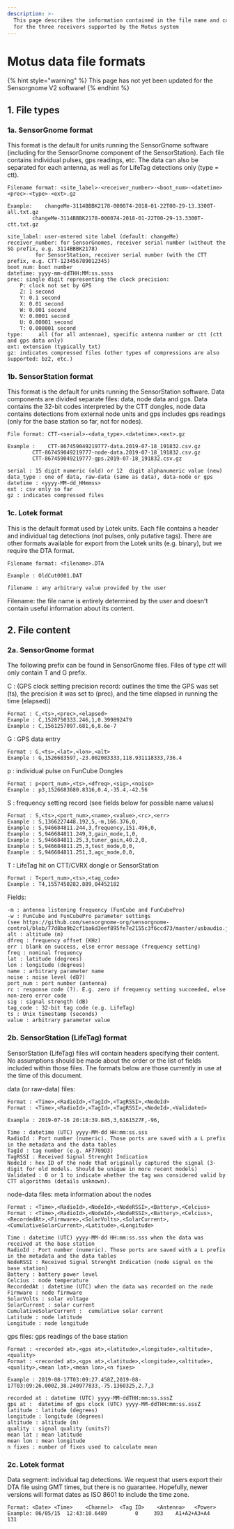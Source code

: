 ```yaml
---
description: >-
  This page describes the information contained in the file name and contents
  for the three receivers supported by the Motus system
---
```


# Motus data file formats

{% hint style="warning" %}
This page has not yet been updated for the Sensorgnome V2 software!
{% endhint %}

## 1. File types

### 1a. SensorGnome format

This format is the default for units running the SensorGnome software (including for the SensorGnome component of the SensorStation). Each file contains individual pulses, gps readings, etc. The data can also be separated for each antenna, as well as for LifeTag detections only (type = ctt).

```
Filename format: <site_label>-<receiver_number>-<boot_num>-<datetime><prec>-<type>-<ext>.gz

Example:    changeMe-3114BBBK2178-000074-2018-01-22T00-29-13.3300T-all.txt.gz
        changeMe-3114BBBK2178-000074-2018-01-22T00-29-13.3300T-ctt.txt.gz

site_label: user-entered site label (default: changeMe)
receiver_number: for SensorGnomes, receiver serial number (without the SG prefix, e.g. 3114BBBK2178)
         for SensorStation, receiver serial number (with the CTT prefix, e.g. CTT-123456789012345)
boot_num: boot number
datetime: yyyy-mm-ddTHH:MM:ss.ssss
prec: single digit representing the clock precision:
    P: clock not set by GPS
    Z: 1 second
    Y: 0.1 second
    X: 0.01 second
    W: 0.001 second
    V: 0.0001 second
    U: 0.00001 second
    T: 0.000001 second
type:     all (for all antennae), specific antenna number or ctt (ctt and gps data only)
ext: extension (typically txt)            
gz: indicates compressed files (other types of compressions are also supported: bz2, etc.)
```

### 1b. SensorStation format

This format is the default for units running the SensorStation software. Data components are divided separate files: data, node data and gps. Data contains the 32-bit codes interpreted by the CTT dongles, node data contains detections from external node units and gps includes gps readings (only for the base station so far, not for nodes).

```
File format: CTT-<serial>-<data_type>.<datetime>.<ext>.gz

Example :    CTT-867459049219777-data.2019-07-18_191832.csv.gz
        CTT-867459049219777-node-data.2019-07-18_191832.csv.gz
        CTT-867459049219777-gps.2019-07-18_191832.csv.gz

serial : 15 digit numeric (old) or 12  digit alphanumeric value (new)
data_type : one of data, raw-data (same as data), data-node or gps
datetime : <yyyy-MM-dd_HHmmss>
ext : csv only so far
gz : indicates compressed files
```

### 1c. Lotek format

This is the default format used by Lotek units. Each file contains a header and individual tag detections (not pulses, only putative tags). There are other formats available for export from the Lotek units (e.g. binary), but we require the DTA format.

```
Filename format: <filename>.DTA

Example : OldCut0001.DAT

filename : any arbitrary value provided by the user
```

Filename: the file name is entirely determined by the user and doesn't contain useful information about its content.

## 2. File content

### 2a. SensorGnome format

The following prefix can be found in SensorGnome files. Files of type _ctt_ will only contain T and G prefix.

C : (GPS clock setting precision record: outlines the time the GPS was set (ts), the precision it was set to (prec), and the time elapsed in running the time (elapsed))

```
Format : C,<ts>,<prec>,<elapsed>
Example : C,1528750333.246,1,0.399892479
Example : C,1561257097.681,6,8.6e-7
```

G : GPS data entry

```
Format : G,<ts>,<lat>,<lon>,<alt>
Example : G,1526683597,-23.002083333,118.931118333,736.4
```

p : individual pulse on FunCube Dongles

```
Format : p<port_num>,<ts>,<dfreq>,<sig>,<noise>
Example : p3,1526683680.8316,0.4,-35.4,-42.56
```

S : frequency setting record (see fields below for possible name values)

```
Format : S,<ts>,<port_num>,<name>,<value>,<rc>,<err>
Example : S,1366227448.192,5,-m,166.376,0,
Example : S,946684811.244,3,frequency,151.496,0,
Example : S,946684811.249,3,gain_mode,1,0,
Example : S,946684811.25,3,tuner_gain,40.2,0,
Example : S,946684811.25,3,test_mode,0,0,
Example : S,946684811.251,3,agc_mode,0,0,
```

T : LifeTag hit on CTT/CVRX dongle or SensorStation

```
Format : T<port_num>,<ts>,<tag_code>
Example : T4,1557450282.889,04452182
```

Fields:

```
-m : antenna listening frequency (FunCube and FunCubePro)
-w : FunCube and FunCubePro parameter settings
(see https://github.com/sensorgnome-org/sensorgnome-control/blob/77d8ba9b2cf1ba6d3eef895fe7e2155c3f6ccd73/master/usbaudio.js#L32)
alt : altitude (m)
dfreq : frequency offset (KHz)
err : blank on success, else error message (frequency setting)
freq : nominal frequency
lat : latitude (degrees)
lon : longitude (degrees)
name : arbitrary parameter name
noise : noise level (dB?)
port_num : port number (antenna)
rc : response code (?). E.g. zero if frequency setting succeeded, else non-zero error code
sig : signal strength (dB)
tag_code : 32-bit tag code (e.g. LifeTag)
ts : Unix timestamp (seconds)
value : arbitrary parameter value
```

### 2b. SensorStation (LifeTag) format

SensorStation (LifeTag) files will contain headers specifying their content. No assumptions should be made about the order or the list of fields included within those files. The formats below are those currently in use at the time of this document.

data (or raw-data) files:

```
Format : <Time>,<RadioId>,<TagId>,<TagRSSI>,<NodeId>
Format : <Time>,<RadioId>,<TagId>,<TagRSSI>,<NodeId>,<Validated>

Example : 2019-07-16 20:18:39.845,3,6161527F,-96,

Time : datetime (UTC) yyyy-MM-dd HH:mm:ss.sss
RadioId : Port number (numeric). Those ports are saved with a L prefix in the metadata and the data tables
TagId : tag number (e.g. AF7709D3)
TagRSSI : Received Signal Strenght Indication
NodeId : hex ID of the node that originally captured the signal (3-digit for old models. Should be unique in more recent models)
Validated : 0 or 1 to indicate whether the tag was considered valid by CTT algorithms (details unknown).
```

node-data files: meta information about the nodes

```
Format : <Time>,<RadioId>,<NodeId>,<NodeRSSI>,<Battery>,<Celcius>
Format : <Time>,<RadioId>,<NodeId>,<NodeRSSI>,<Battery>,<Celcius>,<RecordedAt>,<Firmware>,<SolarVolts>,<SolarCurrent>,<CumulativeSolarCurrent>,<Latitude>,<Longitude>

Time : datetime (UTC) yyyy-MM-dd HH:mm:ss.sss when the data was received at the base station
RadioId : Port number (numeric). Those ports are saved with a L prefix in the metadata and the data tables
NodeRSSI : Received Signal Strenght Indication (node signal on the base station)
Battery : battery power level
Celcius : node temperature
RecordedAt : datetime (UTC) when the data was recorded on the node
Firmware : node firmware
SolarVolts : solar voltage
SolarCurrent : solar current
CumulativeSolarCurrent :  cumulative solar current
Latitude : node latitude
Longitude : node longitude
```

gps files: gps readings of the base station

```
Format : <recorded at>,<gps at>,<latitude>,<longitude>,<altitude>,<quality>
Format : <recorded at>,<gps at>,<latitude>,<longitude>,<altitude>,<quality>,<mean lat>,<mean lon>,<n fixes>

Example : 2019-08-17T03:09:27.458Z,2019-08-17T03:09:26.000Z,38.240977833,-75.1360325,2.7,3

recorded at : datetime (UTC) yyyy-MM-ddTHH:mm:ss.sssZ
gps at :  datetime of gps clock (UTC) yyyy-MM-ddTHH:mm:ss.sssZ
latitude : latitude (degrees)
longitude : longitude (degrees)
altitude : altitude (m)
quality : signal quality (units?)
mean lat : mean latitude
mean lon : mean longitude
n fixes : number of fixes used to calculate mean
```

### 2c. Lotek format

Data segment: individual tag detections. We request that users export their DTA file using GMT times, but there is no guarantee. Hopefully, newer versions will format dates as ISO 8601 to include the time zone.

```
Format: <Date> <Time>    <Channel>  <Tag ID>    <Antenna>   <Power>
Example: 06/05/15  12:43:10.6489         0     393    A1+A2+A3+A4     131
```
